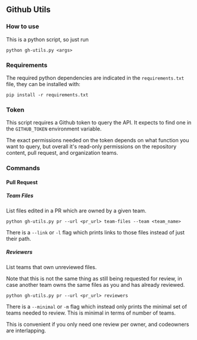 ## Github Utils
### How to use
This is a python script, so just run
```shell
python gh-utils.py <args>
```

### Requirements
The required python dependencies are indicated in the `requirements.txt` file, they can be installed with:
```shell
pip install -r requirements.txt
```

### Token
This script requires a Github token to query the API.
It expects to find one in the `GITHUB_TOKEN` environment variable.

The exact permissions needed on the token depends on what function you want to query,
but overall it's read-only permissions on the repository content, pull request, and organization teams.

### Commands
#### Pull Request
##### Team Files
List files edited in a PR which are owned by a given team.

```shell
python gh-utils.py pr --url <pr_url> team-files --team <team_name>
```

There is a `--link` or `-l` flag which prints links to those files instead of just their path.

##### Reviewers
List teams that own unreviewed files.

Note that this is not the same thing as still being requested for review, in case another team owns
the same files as you and has already reviewed.

```shell
python gh-utils.py pr --url <pr_url> reviewers
```

There is a `--minimal` or `-m` flag which instead only prints the minimal set of teams needed to review.
This is minimal in terms of number of teams.

This is convenient if you only need one review per owner, and codeowners are interlapping.
